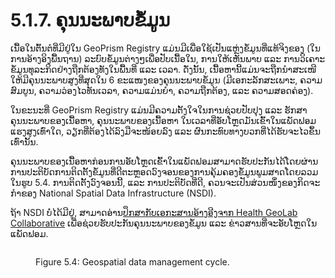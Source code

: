 # 5.1.7. ຄຸນນະພາບຂໍ້ມູນ

ເນື້ອໃນຕົ້ນຕໍທີ່ມີຢູ່ໃນ GeoPrism Registry ແມ່ນມີເພື່ອໃຊ້ເປັນແຫຼ່ງຂໍ້ມູນທີ່ແທ້ຈິງຂອງ (ໃນການອ້າງອິງພື້ນຖານ) ລະບົບຂໍ້ມູນຕ່າງໆເພື່ອປັບເນື້ອໃນ, ການໃຫ້ເຫັນພາບ ແລະ ການວິເຄາະຂໍ້ມູນທຸລະກິດຢ່າງຖືກຕ້ອງທັງໃນພື້ນທີ່ ແລະ ເວລາ. ດັ່ງນັ້ນ, ເນື້ອຫານີ້ແມ່ນຈະຖືກນໍາສະເໜີໃຫ້ມີຄຸນນະພາບສູງທີ່ສຸດໃນ 6 ຂະແໜງຂອງຄຸນນະພາບຂໍ້ມູນ (ມີເອກະລັກສະເພາະ, ຄວາມສົມບູນ, ຄວາມວ່ອງໄວທັນເວລາ, ຄວາມແມ່ນຍຳ, ຄວາມຖືກຕ້ອງ, ແລະ ຄວາມສອດຄ່ອງ).

ໃນຂະນະທີ່ GeoPrism Registry ແມ່ນມີຄວາມຕັ້ງໃຈໃນການຊ່ວຍປັບປຸງ ແລະ ຮັກສາຄຸນນະພາບຂອງເນື້ອຫາ, ຄຸນນະພາບຂອງເນື້ອຫາ ໃນເວລາທີ່ອັບໂຫຼດມັນເຂົ້າໃນແພັດຟອມແຮງສູງເທົ່າໃດ, ວຽກທີ່ຕ້ອງໄດ້ລົງມືຈະໜ້ອຍລົງ ແລະ ຜົນກະທົບທາງບວກທີ່ໄດ້ຮັບຈະໄວຂຶ້ນເທົ່ານັ້ນ.

ຄຸນນະພາບຂອງເນື້ອຫາກ່ອນການອັບໂຫຼດເຂົ້າໃນແພັດຟອມສາມາດຮັບປະກັນໄດ້ໂດຍຜ່ານການປະຕິບັດການຕິດຕັ້ງຂໍ້ມູນທີ່ດີຕະຫຼອດວົງຈອນຂອງການຄຸ້ມຄອງຂໍ້ມູນພູມສາດໂດຍລວມໃນຮູບ 5.4. ການຕິດຕັ້ງວົງຈອນນີ້, ແລະ ການປະຕິບັດທີ່ດີ, ຄວນຈະເປັນສ່ວນໜຶ່ງຂອງກິດຈະກໍາຂອງ National Spatial Data Infrastructure (NSDI).

ຖ້າ NSDI ບໍ່ໄດ້ມີຢູ່, ສາມາດອ່ານ[ປຶກສາກັບເອກະສານອ້າງອີງຈາກ Health GeoLab Collaborative](https://healthgeolab.net/resources/reference-materials/) ເພື່ອຊ່ວຍຮັບປະກັນຄຸນນະພາບຂອງຂໍ້ມູນ ແລະ ຂ່າວສານທີ່ຈະອັບໂຫຼດໃນແພັດຟອມ.

<figure><img src="../../../../.gitbook/assets/Screenshot 2022-11-01 142310.jpg" alt=""><figcaption><p>Figure 5.4: Geospatial data management cycle.</p></figcaption></figure>
